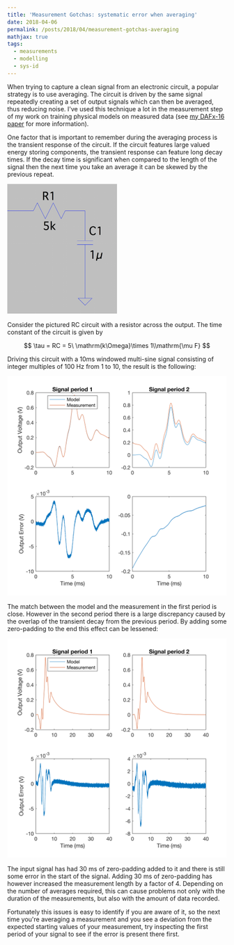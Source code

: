 ```yaml
---
title: 'Measurement Gotchas: systematic error when averaging'
date: 2018-04-06
permalink: /posts/2018/04/measurement-gotchas-averaging
mathjax: true
tags:
  - measurements
  - modelling
  - sys-id
---
```


When trying to capture a clean signal from an electronic circuit, a popular strategy is to use averaging. The circuit is driven by the same signal repeatedly creating a set of output signals which can then be averaged, thus reducing noise. I've used this technique a lot in the measurement step of my work on training physical models on measured data (see [my DAFx-16 paper](http://benholmes.co.uk/publication/2015-12-01-Physical%20model%20parameter%20optimisation) for more information).

One factor that is important to remember during the averaging process is the transient response of the circuit. If the circuit features large valued energy storing components, the transient response can feature long decay times. If the decay time is significant when compared to the length of the signal then the next time you take an average it can be skewed by the previous repeat.

<img src="images/rc-circuit.png" width="50%" alt="RC circuit" />

Consider the pictured RC circuit with a resistor across the output. The time constant of the circuit is given by

$$ \tau = RC = 5\ \mathrm{k\Omega}\times 1\\mathrm{\mu F} $$

Driving this circuit with a 10ms windowed multi-sine signal consisting of integer multiples of 100 Hz from 1 to 10, the result is the following:

![RC averaging error](/images/rc-averaging-error.png)

The match between the model and the measurement in the first period is close. However in the second period there is a large discrepancy caused by the overlap of the transient decay from the previous period. By adding some zero-padding to the end this effect can be lessened:

![RC reduced error](/images/rc-averaging-error-lengthened.png)

The input signal has had 30 ms of zero-padding added to it and there is still some error in the start of the signal. Adding 30 ms of zero-padding has however increased the measurement length by a factor of 4. Depending on the number of averages required, this can cause problems not only with the duration of the measurements, but also with the amount of data recorded.

Fortunately this issues is easy to identify if you are aware of it, so the next time you're averaging a measurement and you see a deviation from the expected starting values of your measurement, try inspecting the first period of your signal to see if the error is present there first.
